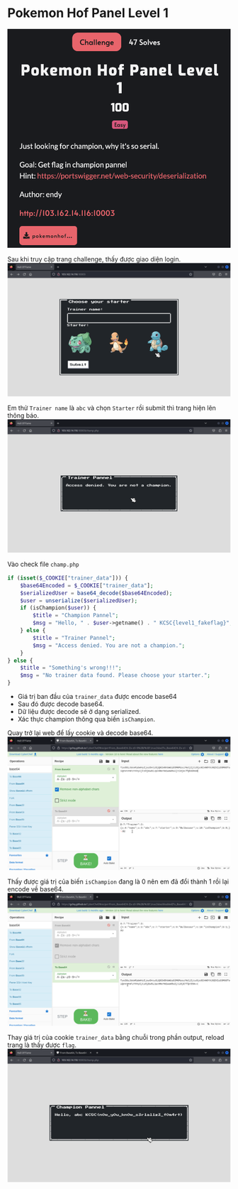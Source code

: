 # Pokemon Hof Panel Level 1

![Pokemon Hof Panel Level 1](images/Pokemon%20Hof%20Panel%20Level%201.png)

Sau khi truy cập trang challenge, thấy được giao diện login.
![pokemon-login](images/pokemon-login.png)

Em thử `Trainer name` là `abc` và chọn `Starter` rồi submit thì trang hiện lên thông báo.
![pokemon-champ](images/pokemon-champ.png)

Vào check file `champ.php`
```php
if (isset($_COOKIE["trainer_data"])) {
    $base64Encoded = $_COOKIE["trainer_data"];
    $serializedUser = base64_decode($base64Encoded);
    $user = unserialize($serializedUser);
    if (isChampion($user)) {
        $title = "Champion Pannel";
        $msg = "Hello, " . $user->getname() . " KCSC{level1_fakeflag}";
    } else {
        $title = "Trainer Pannel";
        $msg = "Access denied. You are not a champion.";
    }
} else {
    $title = "Something's wrong!!!";
    $msg = "No trainer data found. Please choose your starter.";
}
```
- Giá trị ban đầu của `trainer_data` được encode base64
- Sau đó được decode base64.
- Dữ liệu được decode sẽ ở dạng serialized.
- Xác thực champion thông qua biến `isChampion`.

Quay trở lại web để lấy cookie và decode base64.
![pokemon-decode](images/pokemon-decode.png)

Thấy được giá trị của biến `isChampion` đang là 0 nên em đã đổi thành 1 rồi lại encode về base64.
![pokemon-encode](images/pokemon-encode.png)

Thay giá trị của cookie `trainer_data` bằng chuỗi trong phần output, reload trang là thấy được `flag`.
![pokemon-flag](images/pokemon-flag.png)